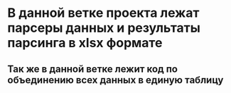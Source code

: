 # В данной ветке проекта лежат парсеры данных и результаты парсинга в xlsx формате
## Так же в данной ветке лежит код по объединению всех данных в единую таблицу 


